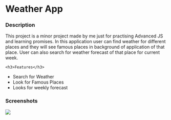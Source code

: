 <h1>Weather App</h1>
  
  <h3>Description</h3>
  This project is a minor project made by me just for practising Advanced JS and learning promises. In this application user can find weather for different places and they will see famous places in background of application of that place. User can also search for weather forecast of that place for current week.
  
    <h3>Features</h3>
    
   <ul>
   <li>Search for Weather</li>
   <li>Look for Famous Places</li>
   <li>Looks for weekly forecast</li>


  </ul>
    <h3>Screenshots</h3>

  <img src="https://user-images.githubusercontent.com/98902869/172218403-97170854-9439-46e7-9f5c-3c530e7f5555.png"/>
